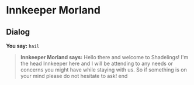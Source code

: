 # Innkeeper Morland
## Dialog

**You say:** `hail`



>**Innkeeper Morland says:** Hello there and welcome to Shadelings! I'm the head Innkeeper here and I will be attending to any needs or concerns you might have while staying with us. So if something is on your mind please do not hesitate to ask!
end
